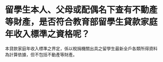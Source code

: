 # 留學生本人、父母或配偶名下查有不動產等財產，是否符合教育部留學生貸款家庭年收入標準之資格呢？

本貸款家庭年收入標準之界定，係以稅捐機關出具之留學生最新全戶各類所得資料為計算依據，但不包括不動產等財產。
